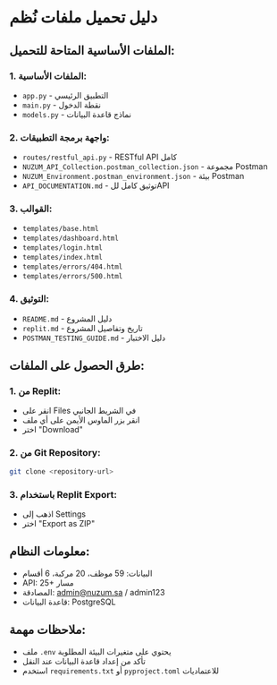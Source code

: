 # دليل تحميل ملفات نُظم

## الملفات الأساسية المتاحة للتحميل:

### 1. الملفات الأساسية:
- `app.py` - التطبيق الرئيسي
- `main.py` - نقطة الدخول
- `models.py` - نماذج قاعدة البيانات

### 2. واجهة برمجة التطبيقات:
- `routes/restful_api.py` - RESTful API كامل
- `NUZUM_API_Collection.postman_collection.json` - مجموعة Postman
- `NUZUM_Environment.postman_environment.json` - بيئة Postman
- `API_DOCUMENTATION.md` - توثيق كامل للAPI

### 3. القوالب:
- `templates/base.html`
- `templates/dashboard.html` 
- `templates/login.html`
- `templates/index.html`
- `templates/errors/404.html`
- `templates/errors/500.html`

### 4. التوثيق:
- `README.md` - دليل المشروع
- `replit.md` - تاريخ وتفاصيل المشروع
- `POSTMAN_TESTING_GUIDE.md` - دليل الاختبار

## طرق الحصول على الملفات:

### 1. من Replit:
- انقر على Files في الشريط الجانبي
- انقر بزر الماوس الأيمن على أي ملف
- اختر "Download"

### 2. من Git Repository:
```bash
git clone <repository-url>
```

### 3. باستخدام Replit Export:
- اذهب إلى Settings
- اختر "Export as ZIP"

## معلومات النظام:
- البيانات: 59 موظف، 20 مركبة، 6 أقسام
- API: 25+ مسار
- المصادقة: admin@nuzum.sa / admin123
- قاعدة البيانات: PostgreSQL

## ملاحظات مهمة:
- ملف `.env` يحتوي على متغيرات البيئة المطلوبة
- تأكد من إعداد قاعدة البيانات عند النقل
- استخدم `requirements.txt` أو `pyproject.toml` للاعتماديات